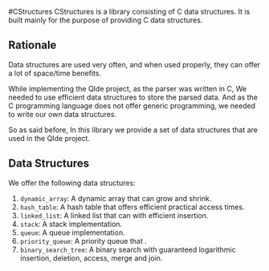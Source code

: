 #CStructures
CStructures is a library consisting of C data structures.
It is built mainly for the purpose of providing C data structures.
## Rationale
Data structures are used very often, and when used properly, they can offer a lot of space/time benefits.

While implementing the QIde project, as the parser was written in C, We needed to use efficient data structures to store the parsed data. And as the C programming language does not offer generic programming, we needed to write our own data structures.

So as said before, In this library we provide a set of data structures that are used in the QIde project.

## Data Structures
We offer the following data structures:
1. `dynamic_array`: A dynamic array that can grow and shrink.
2. `hash_table`: A hash table that offers efficient practical access times.
3. `linked_list`: A linked list that can with efficient insertion.
4. `stack`: A stack implementation.
5. `queue`: A queue implementation.
6. `priority_queue`: A priority queue that .
7. `binary_search_tree`: A binary search with guaranteed logarithmic insertion, deletion, access, merge and join.
